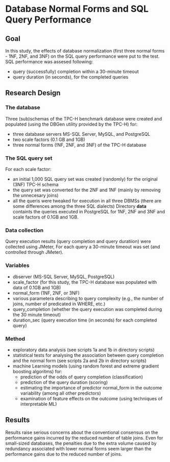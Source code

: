 # Database Normal Forms and SQL Query Performance

## Goal
In this study, the effects of database normalization (first three normal forms - 1NF, 2NF, and 3NF) on the SQL query performance were put to the test.
SQL performance was assesed following:
* query (successfully) completion within a 30-minute timeout
* query duration (in seconds), for the completed queries 


## Research Design

### The database
Three (sub)schemas of the TPC-H benchmark database were created and populated (using the DBGen utility provided by the TPC-H) for:
* three database servers MS-SQL Server, MySQL, and PostgreSQL
* two scale factors (0.1 GB and 1GB)
* three normal forms (!NF, 2NF, and 3NF) of the TPC-H database

### The SQL query set
For each scale factor:
* an initial 1,000 SQL query set was created (randomly) for the original (3NF) TPC-H schema
* the query set was converted for the 2NF and 1NF (mainly by removing the unnecesary joins)
* all the queris were tweaked for execution in all three DBMSs (there are some differences among the three SQL dialects)
Directory __data__ containts the queries executed in PostgreSQL for 1NF, 2NF and 3NF and scale factors of 0.1GB and 1GB.

### Data collection
Query execution results (query completion and query duratiion) were collected using JMeter,
For each query a 30-minute timeout was set (and controlled through JMeter).

### Variables
* dbserver (MS-SQL Server, MySQL, PostgreSQL)
* scale_factor (for this study, the TPC-H database was populated with data of 0.1GB and 1GB)
* normal_form (1NF, 2NF, or 3NF)
* various parametera describing to query complexity (e.g., the number of joins, number of predicated in WHERE, etc.)
* query_completion (whether the query execution was completed during the 30 minute timeout)
* duration_sec (query execution time (in seconds) for each completed query)

### Method
* exploratory data analysis (see scripts 1a and 1b in directory scripts)
* statistical tests for analysing the association between query completion and the normal form (see scripts 2a and 2b in directory scripts)
* machine Learning models (using random forest and extreme gradient boosting algoritms) for:
  - prediction of the odds of query completion (classification)
  - prediction of the  query duration (scoring)
  - estimating the importance of predictor normal_form in the outcome variability (among all other predictors)
  - examination of feature effects on the outcome (using techniques of interpretable ML)


## Results
Results raise serious concerns about the conventional consensus on the performance gains incurred by the reduced number of table joins. 
Even for small-sized databases, the penalties due to the extra volume caused by redundancy associated with lower normal forms
seem larger than the performance gains due to the reduced number of joins. 
